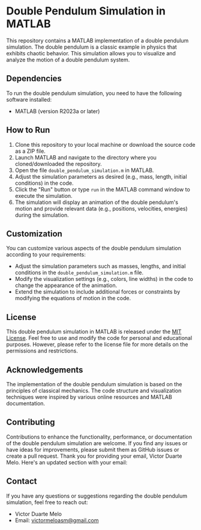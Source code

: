 # Double Pendulum Simulation in MATLAB

This repository contains a MATLAB implementation of a double pendulum simulation. The double pendulum is a classic example in physics that exhibits chaotic behavior. This simulation allows you to visualize and analyze the motion of a double pendulum system.

## Dependencies

To run the double pendulum simulation, you need to have the following software installed:

- MATLAB (version R2023a or later)

## How to Run

1. Clone this repository to your local machine or download the source code as a ZIP file.
2. Launch MATLAB and navigate to the directory where you cloned/downloaded the repository.
3. Open the file `double_pendulum_simulation.m` in MATLAB.
4. Adjust the simulation parameters as desired (e.g., mass, length, initial conditions) in the code.
5. Click the "Run" button or type `run` in the MATLAB command window to execute the simulation.
6. The simulation will display an animation of the double pendulum's motion and provide relevant data (e.g., positions, velocities, energies) during the simulation.

## Customization

You can customize various aspects of the double pendulum simulation according to your requirements:

- Adjust the simulation parameters such as masses, lengths, and initial conditions in the `double_pendulum_simulation.m` file.
- Modify the visualization settings (e.g., colors, line widths) in the code to change the appearance of the animation.
- Extend the simulation to include additional forces or constraints by modifying the equations of motion in the code.

## License

This double pendulum simulation in MATLAB is released under the [MIT License](LICENSE). Feel free to use and modify the code for personal and educational purposes. However, please refer to the license file for more details on the permissions and restrictions.

## Acknowledgements

The implementation of the double pendulum simulation is based on the principles of classical mechanics. The code structure and visualization techniques were inspired by various online resources and MATLAB documentation.

## Contributing

Contributions to enhance the functionality, performance, or documentation of the double pendulum simulation are welcome. If you find any issues or have ideas for improvements, please submit them as GitHub issues or create a pull request.
Thank you for providing your email, Victor Duarte Melo. Here's an updated section with your email:

## Contact

If you have any questions or suggestions regarding the double pendulum simulation, feel free to reach out:

- Victor Duarte Melo
- Email: victormeloasm@gmail.com



